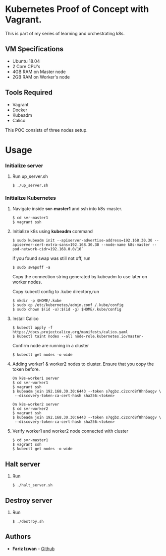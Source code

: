 # Kubernetes Proof of Concept with Vagrant.

This is part of my series of learning and orchestrating k8s.

## VM Specifications

- Ubuntu 18.04
- 2 Core CPU's
- 4GB RAM on Master node
- 2GB RAM on Worker's node

## Tools Required

- Vagrant
- Docker
- Kubeadm
- Calico

This POC consists of three nodes setup.

# Usage

### Initialize server

1. Run up_server.sh
   ```
   $ ./up_server.sh
   ```

### Initialize Kubernetes

1. Navigate inside **svr-master1** and ssh into k8s-master.
   ```
   $ cd svr-master1
   $ vagrant ssh
   ```
2. Initialize k8s using **kubeadm** command

   ```
   $ sudo kubeadm init --apiserver-advertise-address=192.168.30.30 --apiserver-cert-extra-sans=192.168.30.30 --node-name k8s-master --pod-network-cidr=192.168.0.0/16`
   ```

   if you found swap was still not off, run

   ```
   $ sudo swapoff -a
   ```

   Copy the connection string generated by kubeadm to use later on worker nodes.

   Copy kubectl config to .kube directory,run

   ```
   $ mkdir -p $HOME/.kube
   $ sudo cp /etc/kubernetes/admin.conf /.kube/config
   $ sudo chown $(id -u):$(id -g) $HOME/.kube/config
   ```

3. Install Calico

   ```
   $ kubectl apply -f https://docs.projectcalico.org/manifests/calico.yaml
   $ kubectl taint nodes --all node-role.kubernetes.io/master-
   ```

   Confirm node are running in a cluster

   ```
   $ kubectl get nodes -o wide
   ```

4. Adding worker1 & worker2 nodes to cluster. Ensure that you copy the token before.

   ```
   On k8s-worker1 server
   $ cd svr-worker1
   $ vagrant ssh
   $ kubeadm join 192.168.30.30:6443 --token s7qgbz.c2zcrd8f8hn5aqgv \
    --discovery-token-ca-cert-hash sha256:<token>

   On k8s-worker2 server
   $ cd svr-worker2
   $ vagrant ssh
   $ kubeadm join 192.168.30.30:6443 --token s7qgbz.c2zcrd8f8hn5aqgv \
    --discovery-token-ca-cert-hash sha256:<token>
   ```

5. Verify worker1 and worker2 node connected with cluster
   ```
   $ cd svr-master1
   $ vagrant ssh
   $ kubectl get nodes -o wide
   ```

## Halt server

1. Run

   ```
   $ ./halt_server.sh
   ```

## Destroy server

1. Run
   ```
   $ ./destroy.sh
   ```

## Authors

- **Fariz Izwan** - [Github](https://github.com/malikperang)
